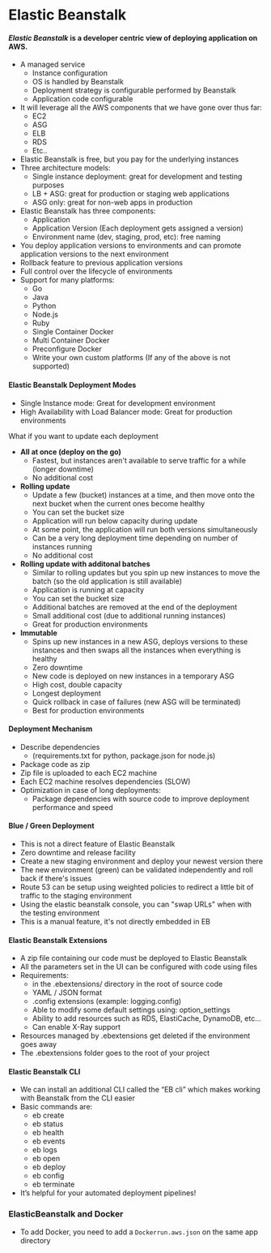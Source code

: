 # Elastic Beanstalk

#### *Elastic Beanstalk* is a developer centric view of deploying application on AWS.
- A managed service
  - Instance configuration
  - OS is handled by Beanstalk
  - Deployment strategy is configurable performed by Beanstalk
  - Application code configurable
- It will leverage all the AWS components that we have gone over thus far:
  - EC2
  - ASG
  - ELB
  - RDS
  - Etc..
- Elastic Beanstalk is free, but you pay for the underlying instances
- Three architecture models:
  - Single instance deployment: great for development and testing purposes
  - LB + ASG: great for production or staging web applications
  - ASG only: great for non-web apps in production
- Elastic Beanstalk has three components:
  - Application
  - Application Version (Each deployment gets assigned a version)
  - Environment name (dev, staging, prod, etc): free naming
- You deploy application versions to environments and can promote application versions to the next environment
- Rollback feature to previous application versions
- Full control over the lifecycle of environments
- Support for many platforms:
  - Go
  - Java
  - Python
  - Node.js
  - Ruby
  - Single Container Docker
  - Multi Container Docker
  - Preconfigure Docker
  - Write your own custom platforms (If any of the above is not supported)

#### Elastic Beanstalk Deployment Modes
- Single Instance mode: Great for development environment
- High Availability with Load Balancer mode: Great for production environments

What if you want to update each deployment
- **All at once (deploy on the go)**
  - Fastest, but instances aren't available to serve traffic for a while (longer downtime)
  - No additional cost
- **Rolling update**
  - Update a few (bucket) instances at a time, and then move onto the next bucket when the current ones become healthy
  - You can set the bucket size
  - Application will run below capacity during update
  - At some point, the application will run both versions simultaneously
  - Can be a very long deployment time depending on number of instances running
  - No additional cost
- **Rolling update with additonal batches**
  - Similar to rolling updates but you spin up new instances to move the batch (so the old application is still available)
  - Application is running at capacity
  - You can set the bucket size
  - Additional batches are removed at the end of the deployment
  - Small additional cost (due to additional running instances)
  - Great for production environments
- **Immutable**
  - Spins up new instances in a new ASG, deploys versions to these instances and then swaps all the instances when everything is healthy
  - Zero downtime
  - New code is deployed on new instances in a temporary ASG
  - High cost, double capacity
  - Longest deployment
  - Quick rollback in case of failures (new ASG will be terminated)
  - Best for production environments

#### Deployment Mechanism
- Describe dependencies
  - (requirements.txt for python, package.json for node.js)
- Package code as zip
- Zip file is uploaded to each EC2 machine
- Each EC2 machine resolves dependencies (SLOW)
- Optimization in case of long deployments:
  - Package dependencies with source code to improve deployment performance and speed

#### Blue / Green Deployment
- This is not a direct feature of Elastic Beanstalk
- Zero downtime and release facility
- Create a new staging environment and deploy your newest version there
- The new environment (green) can be validated independently and roll back if there's issues
- Route 53 can be setup using weighted policies to redirect a little bit of traffic to the staging environment
- Using the elastic beanstalk console, you can "swap URLs" when with the testing environment
- This is a manual feature, it's not directly embedded in EB

#### Elastic Beanstalk Extensions
- A zip file containing our code must be deployed to Elastic Beanstalk
- All the parameters set in the UI can be configured with code using files
- Requirements:
  - in the .ebextensions/ directory in the root of source code
  - YAML / JSON format
  - .config extensions (example: logging.config)
  - Able to modify some default settings using: option_settings
  - Ability to add resources such as RDS, ElastiCache, DynamoDB, etc...
  - Can enable X-Ray support
- Resources managed by .ebextensions get deleted if the environment goes away
- The .ebextensions folder goes to the root of your project

#### Elastic Beanstalk CLI
- We can install an additional CLI called the “EB cli” which makes working with Beanstalk from the CLI easier
- Basic commands are:
  - eb create
  - eb status
  - eb health
  - eb events
  - eb logs
  - eb open
  - eb deploy
  - eb config
  - eb terminate
- It’s helpful for your automated deployment pipelines!

### ElasticBeanstalk and Docker
- To add Docker, you need to add a `Dockerrun.aws.json` on the same app directory